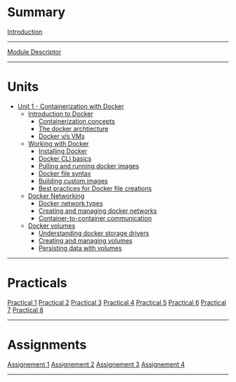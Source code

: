 # Summary

[Introduction](./introduction.md)

---

[Module Descriptor](./moduleDescriptor.md)

---

# Units

- [Unit 1 - Containerization with Docker]()
  - [Introduction to Docker]()
    - [Containerization concepts]()
    - [The docker archtiecture]()
    - [Docker v/s VMs]()
  - [Working with Docker]()
    - [Installing Docker]()
    - [Docker CLI basics]()
    - [Pulling and running docker images]()
    - [Docker file syntax]()
    - [Building custom images]()
    - [Best practices for Docker file creations]()
  - [Docker Networking]()
    - [Docker network types]()   
    - [Creating and managing docker networks]()
    - [Container-to-container communication]()
  - [Docker volumes]()
    - [Understanding docker storage drivers]()
    - [Creating and managing volumes]()
    - [Persisting data with volumes]()

---

# Practicals

[Practical 1]()
[Practical 2]()
[Practical 3]()
[Practical 4]()
[Practical 5]()
[Practical 6]()
[Practical 7]()
[Practical 8]()

---

# Assignments

[Assignement 1]()
[Assignement 2]()
[Assignement 3]()
[Assignement 4]()

---
